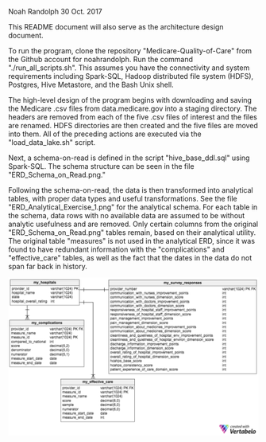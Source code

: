 Noah Randolph
30 Oct. 2017

This README document will also serve as the architecture design document.

To run the program, clone the repository "Medicare-Quality-of-Care" from the Github account for noahrandolph. Run the command "./run_all_scripts.sh". This assumes you have the connectivity and system requirements including Spark-SQL, Hadoop distributed file system (HDFS), Postgres, Hive Metastore, and the Bash Unix shell.

The high-level design of the program begins with downloading and saving the Medicare .csv files from data.medicare.gov into a staging directory. The headers are removed from each of the five .csv files of interest and the files are renamed. HDFS directories are then created and the five files are moved into them. All of the preceding actions are executed via the "load_data_lake.sh" script.

Next, a schema-on-read is defined in the script "hive_base_ddl.sql" using Spark-SQL. The schema structure can be seen in the file "ERD_Schema_on_Read.png." 

Following the schema-on-read, the data is then transformed into analytical tables, with proper data types and useful transformations. See the file "ERD_Analytical_Exercise_1.png" for the analytical schema. For each table in the schema, data rows with no available data are assumed to be without analytic usefulness and are removed. Only certain columns from the original "ERD_Schema_on_Read.png" tables remain, based on their analytical utility. The original table "measures" is not used in the analytical ERD, since it was found to have redundant information with the "complications" and "effective_care" tables, as well as the fact that the dates in the data do not span far back in history.

![](ERD_Analytical.png)
